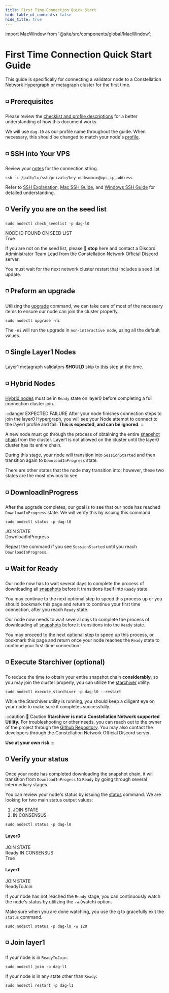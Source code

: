 ```yaml
---
title: First Time Connection Quick Start
hide_table_of_contents: false
hide_title: true
---
```

import MacWindow from '@site/src/components/global/MacWindow';

# First Time Connection Quick Start Guide

This guide is specifically for connecting a validator node to a Constellation Network Hypergraph or metagraph cluster for the first time.

## ◽ Prerequisites 

Please review the [checklist and profile descriptions](/validate/quick-start/prerequisites) for a better understanding of how this document works.

We will use `dag-l0` as our profile name throughout the guide. When necessary, this should be changed to match your node's [profile](/validate/quick-start/prerequisites#-profile-table).

## ◽ SSH into Your VPS
Review your [notes](/validate/resources/nodectl-notes) for the connection string.

```
ssh -i /path/to/ssh/private/key nodeadmin@vps_ip_address
```
Refer to [SSH Explanation](/validate/validator/ssh-keys), [Mac SSH Guide](/validate/resources/accessMac), and [Windows SSH Guide](/validate/resources/accessWin)
for detailed understanding.

## ◽ Verify you are on the seed list
```
sudo nodectl check_seedlist -p dag-l0
```
<MacWindow>
NODE ID FOUND ON SEED LIST<br />
True
</MacWindow>

If you are not on the seed list, please 🛑 **stop** here and contact a Discord Administrator Team Lead from the Constellation Network Official Discord server.  

You must wait for the next network cluster restart that includes a seed list update.

## ◽ Preform an upgrade 

Utilizing the [upgrade](/validate/automated/nodectl-commands#upgrade) command, we can take care of most of the necessary items to ensure our node can join the cluster properly.

```
sudo nodectl upgrade -ni
```
The `-ni` will run the upgrade in `non-interactive mode`, using all the default values. 

## ◽ Single Layer1 Nodes

Layer1 metagraph validators **SHOULD** skip to [this](#-verify-your-status) step at the time. 

## ◽ Hybrid Nodes
[Hybrid nodes](/validate/validator/specs#hybrid-node) must be in `Ready` state on layer0 before completing a full connection cluster join.

:::danger EXPECTED FAILURE
After your node finishes connection steps to join the layer0 Hypergraph, you will see your Node attempt to connect to the layer1 profile and fail.  **This is expected, and can be ignored**. 
:::

A new node must go through the process of obtaining the entire [snapshot chain](/metagraphs/concepts/snapshots) from the cluster. Layer1 is not allowed on the cluster until the layer0 cluster has its entire chain.

During this stage, your node will transition into `SessionStarted` and then transition again to `DownloadInProgress` state.

<p style={{fontSize:".7em"}}>There are other states that the node may transition into; however, these two states are the most obvious to see.</p>

## ◽ DownloadInProgress

After the upgrade completes, our goal is to see that our node has reached `DownloadInProgress` state.  We will verify this by issuing this command.

```
sudo nodectl status -p dag-l0
```
<MacWindow>
JOIN STATE<br />
DownloadInProgress
</MacWindow>

Repeat the command if you see `SessionStarted` until you reach `DownloadInProgress`.

## ◽ Wait for Ready
Our node now has to wait several days to complete the process of downloading all [snapshots](/metagraphs/concepts/snapshots) before it transitions itself into `Ready` state.

You may continue to the next optional step to speed this process up or you should bookmark this page and return to continue your first time connection, after you reach `Ready` state.

Our node now needs to wait several days to complete the process of downloading all [snapshots](/metagraphs/concepts/snapshots) before it transitions into the `Ready` state.

You may proceed to the next optional step to speed up this process, or bookmark this page and return once your node reaches the `Ready` state to continue your first-time connection.

## ◽ Execute Starchiver (optional)

To reduce the time to obtain your entire snapshot chain **considerably**, so you may join the cluster properly, you can utilize the [starchiver](https://github.com/StardustCollective/Starchive-Extractor) utility.
```
sudo nodectl execute_starchiver -p dag-l0 --restart
```
While the Starchiver utility is running, you should keep a diligent eye on your node to make sure it completes successfully.

:::caution 🚧 Caution
**Starchiver is not a Constellation Network supported Utility.** For troubleshooting or other needs, you can reach out to the owner of the project through the [Github Repository](https://github.com/StardustCollective/Starchive-Extractor).  You may also contact the developers through the Constellation Network Official Discord server.

**Use at your own risk**
:::

## ◽ Verify your status
Once your node has completed downloading the snapshot chain, it will transition from `DownloadInProgess` to `Ready` by going through several intermediary stages.

You can review your node's status by issuing the [status](/validate/automated/nodectl-commands#status) command.  We are looking for two main status output values:
1. JOIN STATE
1. IN CONSENSUS

```
sudo nodectl status -p dag-l0
```

#### Layer0

<MacWindow>
JOIN STATE<br />
Ready
</MacWindow>
<MacWindow>
IN CONSENSUS<br />
True
</MacWindow>

#### Layer1

<MacWindow>
JOIN STATE<br />
ReadyToJoin
</MacWindow>

If your node has not reached the `Ready` stage, you can continuously watch the node's status by utilizing the `-w` (watch) option.  

Make sure when you are done watching, you use the <kbd>q</kbd> to gracefully exit the `status` command.

```
sudo nodectl status -p dag-l0 -w 120
```

## ◽ Join layer1

If your node is in `ReadyToJoin`:
```
sudo nodectl join -p dag-l1
```
If your node is in any state other than `Ready`:
```
sudo nodectl restart -p dag-l1
```